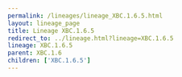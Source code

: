 ```yaml
---
permalink: /lineages/lineage_XBC.1.6.5.html
layout: lineage_page
title: Lineage XBC.1.6.5
redirect_to: ../lineage.html?lineage=XBC.1.6.5
lineage: XBC.1.6.5
parent: XBC.1.6
children: ['XBC.1.6.5']
---
```

